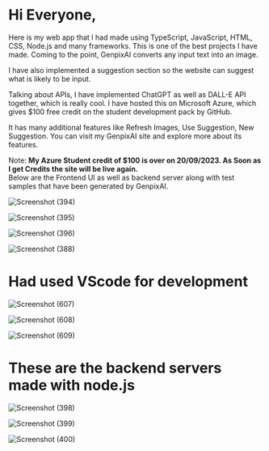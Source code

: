 # Hi Everyone,

Here is my web app that I had made using TypeScript, JavaScript, HTML, CSS, Node.js and many frameworks.
This is one of the best projects I have made. Coming to the point, GenpixAI converts any input text into an image.

I have also implemented a suggestion section so the website can suggest what is likely to be input.

Talking about APIs, I have implemented ChatGPT as well as DALL-E API together, which is really cool. 
I have hosted this on Microsoft Azure, which gives $100 free credit on the student development pack by GitHub.

It has many additional features like Refresh Images, Use Suggestion, New Suggestion. You can visit my GenpixAI site and explore more about its features.

Note: **My Azure Student credit of $100 is over on 20/09/2023. As Soon as I get Credits the site will be live again.**  
Below are the Frontend UI as well as backend server along with test samples that have been generated by GenpixAI.



![Screenshot (394)](https://github.com/siddharthgauts/GenpixAI/assets/95357196/083579cb-69c2-4bff-9177-d0946616cf2e)

![Screenshot (395)](https://github.com/siddharthgauts/GenpixAI/assets/95357196/0972e6a3-a36d-433a-a356-b9ba7fcb5235)

![Screenshot (396)](https://github.com/siddharthgauts/GenpixAI/assets/95357196/90ffbfc2-75ab-4249-8d48-387ec5efa03f)

![Screenshot (388)](https://github.com/siddharthgauts/GenpixAI/assets/95357196/85ae61bf-2bca-4047-b0ce-0b35264c8780)


# Had used VScode for development

![Screenshot (607)](https://github.com/siddharthgauts/GenpixAI/assets/95357196/9b51b229-23b0-4c7a-87db-f0f38de9bc18)

![Screenshot (608)](https://github.com/siddharthgauts/GenpixAI/assets/95357196/c4adf144-9520-427a-a256-c5a521c86e7e)

![Screenshot (609)](https://github.com/siddharthgauts/GenpixAI/assets/95357196/bbbeea02-e277-4f4d-8761-e325c0734293)

# These are the backend servers made with node.js 

![Screenshot (398)](https://github.com/siddharthgauts/GenpixAI/assets/95357196/1f318e01-f2c8-4380-ab2c-5dd9dc823b93)

![Screenshot (399)](https://github.com/siddharthgauts/GenpixAI/assets/95357196/ba840ee2-7d62-4f57-b0fc-da3d5d37e083)

![Screenshot (400)](https://github.com/siddharthgauts/GenpixAI/assets/95357196/dd312067-05a7-4751-bb3b-53c6fe187c26)


